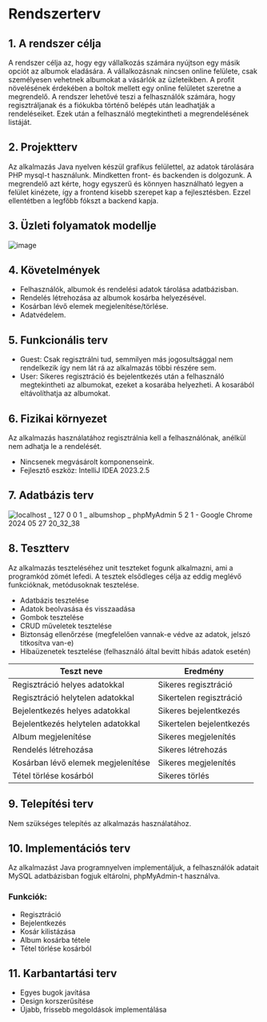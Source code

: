 # Rendszerterv

## 1. A rendszer célja
A rendszer célja az, hogy egy vállalkozás számára nyújtson egy másik opciót az albumok eladására. A vállalkozásnak nincsen online felülete, csak személyesen vehetnek albumokat a vásárlók az üzleteikben. A profit növelésének érdekében a boltok mellett egy online felületet szeretne a megrendelő. A rendszer lehetővé teszi a felhasználók számára, hogy regisztráljanak és a fiókukba történő belépés után leadhatják a rendeléseiket. Ezek után a felhasználó megtekintheti a megrendelésének listáját.

## 2. Projektterv
Az alkalmazás Java nyelven készül grafikus felülettel, az adatok tárolására PHP mysql-t használunk. Mindketten front- és backenden is dolgozunk.
A megrendelő azt kérte, hogy egyszerű és könnyen használható legyen a felület kinézete, így a frontend kisebb szerepet kap a fejlesztésben.
Ezzel ellentétben a legfőbb fókszt a backend kapja.

## 3. Üzleti folyamatok modellje
![image](https://github.com/Vanessza02/Progtech/assets/78543866/1b3acdeb-4de3-4daf-94fc-502548e51634)


## 4. Követelmények
 - Felhasználók, albumok és rendelési adatok tárolása adatbázisban.
 - Rendelés létrehozása az albumok kosárba helyezésével.
 - Kosárban lévő elemek megjelenítése/törlése.
 - Adatvédelem.

## 5. Funkcionális terv
 - Guest: Csak regisztrálni tud, semmilyen más jogosultsággal nem rendelkezik így nem lát rá az alkalmazás többi részére sem.
 - User: Sikeres regisztráció és bejelentkezés után a felhasználó megtekintheti az albumokat, ezeket a kosarába helyezheti. A kosarából eltávolíthatja az albumokat.

## 6. Fizikai környezet
Az alkalmazás használatához regisztrálnia kell a felhasználónak, anélkül nem adhatja le a rendelését.
 - Nincsenek megvásárolt komponenseink.
 - Fejlesztő eszköz: IntelliJ IDEA 2023.2.5

## 7. Adatbázis terv

![localhost _ 127 0 0 1 _ albumshop _ phpMyAdmin 5 2 1 - Google Chrome 2024  05  27  20_32_38](https://github.com/Vanessza02/Progtech/assets/114110363/588add08-dc4e-4265-b7a3-ae1c92302461)


## 8. Tesztterv 
Az alkalmazás teszteléséhez unit teszteket fogunk alkalmazni, ami a programkód zömét lefedi. A tesztek elsődleges célja az eddig meglévő funkcióknak, metódusoknak tesztelése.

- Adatbázis tesztelése
- Adatok beolvasása és visszaadása
- Gombok tesztelése
- CRUD műveletek tesztelése
- Biztonság ellenőrzése (megfelelően vannak-e védve az adatok, jelszó titkosítva van-e)
- Hibaüzenetek tesztelése (felhasználó által bevitt hibás adatok esetén)

| Teszt neve                          | Eredmény       |
|-------------------------------------|----------------|
|Regisztráció helyes adatokkal|Sikeres regisztráció|
|Regisztráció helytelen adatokkal|Sikertelen regisztráció|
|Bejelentkezés helyes adatokkal|Sikeres bejelentkezés|
|Bejelentkezés helytelen adatokkal|Sikertelen bejelentkezés|
|Album megjelenítése| Sikeres megjelenítés|
|Rendelés létrehozása|Sikeres létrehozás|
|Kosárban lévő elemek megjelenítése|Sikeres megjelenítés|
|Tétel törlése kosárból|Sikeres törlés|


## 9. Telepítési terv
Nem szükséges telepítés az alkalmazás használatához.

## 10. Implementációs terv
Az alkalmazást Java programnyelven implementáljuk, a felhasználók adatait MySQL adatbázisban fogjuk eltárolni, phpMyAdmin-t használva.

### Funkciók:
- Regisztráció
- Bejelentkezés
- Kosár kilistázása
- Album kosárba tétele
- Tétel törlése kosárból

## 11. Karbantartási terv
- Egyes bugok javítása
- Design korszerűsítése
- Újabb, frissebb megoldások implementálása
